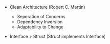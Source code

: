 - Clean Architecture (Robert C. Martin)
    - Seperation of Concerns
    - Dependency Inversion
    - Adaptability to Change

- Interface > Struct (Struct implements Interface)
